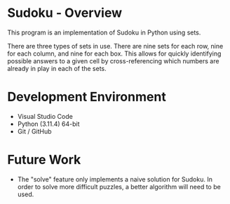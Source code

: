 # Sudoku - Overview

This program is an implementation of Sudoku in Python using sets. 

There are three types of sets in use. There are nine sets for each row, nine for each column, and nine for each box. This allows for quickly identifying possible answers to a given cell by cross-referencing which numbers are already in play in each of the sets. 

# Development Environment

* Visual Studio Code
* Python (3.11.4) 64-bit
* Git / GitHub

# Future Work

* The "solve" feature only implements a naive solution for Sudoku. In order to solve more difficult puzzles, a better algorithm will need to be used. 
